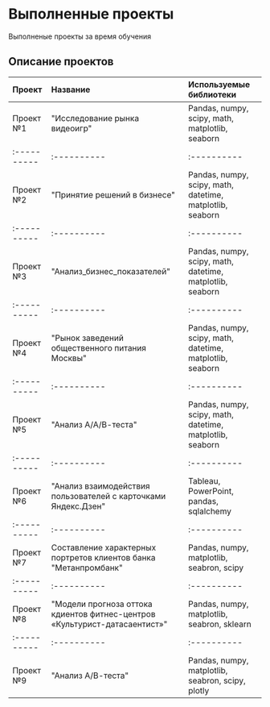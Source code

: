 # Выполненные проекты

Выполненые проекты за время обучения

## Описание проектов

| Проект | Название | Используемые библиотеки |
| :---------- | :---------- | :---------- |
| Проект №1 | "Исследование рынка видеоигр" | Pandas, numpy, scipy, math, matplotlib, seaborn |
| :---------- | :---------- | :---------- |
| Проект №2 | "Принятие решений в бизнесе" | Pandas, numpy, scipy, math, datetime, matplotlib, seaborn |
| :---------- | :---------- | :---------- |
| Проект №3 | "Анализ_бизнес_показателей" | Pandas, numpy, scipy, math, datetime, matplotlib, seaborn |
| :---------- | :---------- | :---------- |
| Проект №4 | "Рынок заведений общественного питания Москвы" | Pandas, numpy, scipy, math, datetime, matplotlib, seaborn |
| :---------- | :---------- | :---------- |
| Проект №5 | "Анализ А/А/В-теста" | Pandas, numpy, scipy, math, datetime, matplotlib, seaborn |
| :---------- | :---------- | :---------- |
| Проект №6 | "Анализ взаимодействия пользователей с карточками Яндекс.Дзен" | Tableau, PowerPoint, pandas, sqlalchemy |
| :---------- | :---------- | :---------- |
| Проект №7 | Составление характерных портретов клиентов банка "Метанпромбанк" | Pandas, numpy, matplotlib, seabron, scipy |
| :---------- | :---------- | :---------- |
| Проект №8 | "Модели прогноза оттока кдиентов фитнес-центров «Культурист-датасаентист»" | Pandas, numpy, matplotlib, seabron, sklearn |
| :---------- | :---------- | :---------- |
| Проект №9 | "Анализ А/В-теста" | Pandas, numpy, matplotlib, seabron, scipy, plotly |

